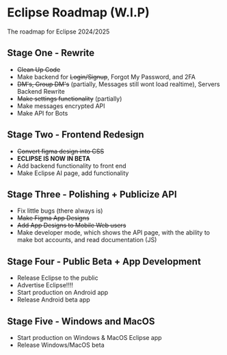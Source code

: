 # Eclipse Roadmap (W.I.P)
The roadmap for Eclipse 2024/2025

## Stage One - Rewrite
- ~~Clean Up Code~~
- Make backend for ~~Login/Signup~~, Forgot My Password, and 2FA
- ~~DM's, Group DM's~~ (partially, Messages still wont load realtime), Servers Backend Rewrite
- ~~Make settings functionality~~ (partially)
- Make messages encrypted API
- Make API for Bots

## Stage Two - Frontend Redesign
- ~~Convert figma design into CSS~~
- **ECLIPSE IS NOW IN BETA**
- Add backend functionality to front end
- Make Eclipse AI page, add functionality

## Stage Three - Polishing + Publicize API
- Fix little bugs (there always is)
- ~~Make Figma App Designs~~
- ~~Add App Designs to Mobile Web users~~
- Make developer mode, which shows the API page, with the ability to make bot accounts, and read documentation (JS)

## Stage Four - Public Beta + App Development
- Release Eclipse to the public
- Advertise Eclipse!!!!
- Start production on Android app
- Release Android beta app

## Stage Five - Windows and MacOS
- Start production on Windows & MacOS Eclipse app
- Release Windows/MacOS beta
